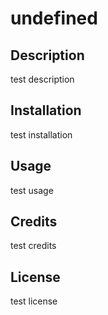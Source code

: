 # undefined 
  
  ## Description

  test description

  ## Installation

  test installation

  ## Usage

  test usage

  ## Credits

  test credits

  ## License

  test license